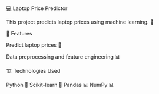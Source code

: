 💻 Laptop Price Predictor

This project predicts laptop prices using machine learning. 🚀

📌 Features

Predict laptop prices 🤖

Data preprocessing and feature engineering 📊

🏗️ Technologies Used

Python 🐍
Scikit-learn 🤖
Pandas   📊
NumPy 📊


